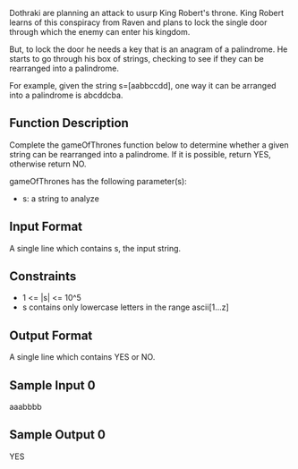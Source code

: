 Dothraki are planning an attack to usurp King Robert's throne. King Robert learns of this conspiracy from Raven and plans to lock the single door through which the enemy can enter his kingdom.

But, to lock the door he needs a key that is an anagram of a palindrome. He starts to go through his box of strings, checking to see if they can be rearranged into a palindrome.

For example, given the string s=[aabbccdd], one way it can be arranged into a palindrome is abcddcba.

<h2>Function Description</h2>

Complete the gameOfThrones function below to determine whether a given string can be rearranged into a palindrome. If it is possible, return YES, otherwise return NO.

gameOfThrones has the following parameter(s):
<ul>
    <li>s: a string to analyze</li>
</ul>

<h2>Input Format</h2>

A single line which contains s, the input string.

<h2>Constraints</h2>
<ul>
    <li> 1 <= |s| <= 10^5</li>
    <li> s contains only lowercase letters in the range ascii[1...z]</li>
 </ul>
<h2>Output Format</h2>

A single line which contains YES or NO.

<h2>Sample Input 0</h2>

aaabbbb
<h2>Sample Output 0</h2>

YES
